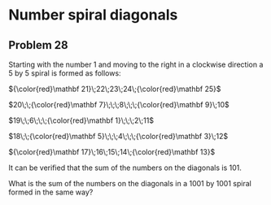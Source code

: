 # Number spiral diagonals

## Problem 28

Starting with the number $1$ and moving to the right in a clockwise direction a
$5$ by $5$ spiral is formed as follows:

$`{\color{red}\mathbf 21}\;22\;23\;24\;{\color{red}\mathbf 25}`$

$`20\;\;{\color{red}\mathbf 7}\;\;\;8\;\;\;{\color{red}\mathbf 9}\;10`$

$`19\;\;6\;\;\;{\color{red}\mathbf 1}\;\;\;2\;11`$

$`18\;\;{\color{red}\mathbf 5}\;\;\;4\;\;\;{\color{red}\mathbf 3}\;12`$

$`{\color{red}\mathbf 17}\;16\;15\;14\;{\color{red}\mathbf 13}`$

It can be verified that the sum of the numbers on the diagonals is $101$.

What is the sum of the numbers on the diagonals in a $1001$ by $1001$ spiral
formed in the same way?
